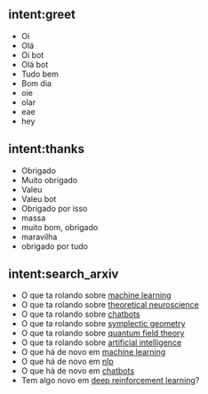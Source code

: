 ## intent:greet
- Oi
- Olá
- Oi bot
- Olá bot
- Tudo bem
- Bom dia
- oie
- olar
- eae
- hey

## intent:thanks
- Obrigado
- Muito obrigado
- Valeu
- Valeu bot
- Obrigado por isso
- massa
- muito bom, obrigado
- maravilha
- obrigado por tudo

## intent:search_arxiv
- O que ta rolando sobre [machine learning](theme)
- O que ta rolando sobre [theoretical neuroscience](theme)
- O que ta rolando sobre [chatbots](theme)
- O que ta rolando sobre [symplectic geometry](theme)
- O que ta rolando sobre [quantum field theory](theme)
- O que ta rolando sobre [artificial intelligence](theme)
- O que há de novo em [machine learning](theme)
- O que há de novo em [nlp](theme)
- O que há de novo em [chatbots](theme)
- Tem algo novo em [deep reinforcement learning](theme)?